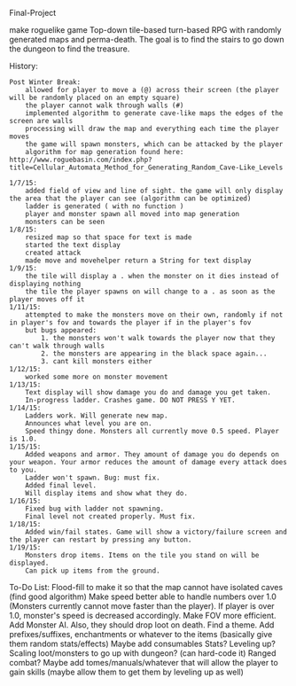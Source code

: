Final-Project

make roguelike game
Top-down tile-based turn-based RPG with randomly generated maps and perma-death.
The goal is to find the stairs to go down the dungeon to find the treasure.

History:

	Post Winter Break:
		allowed for player to move a (@) across their screen (the player will be randomly placed on an empty square)
		the player cannot walk through walls (#)
		implemented algorithm to generate cave-like maps the edges of the screen are walls
		processing will draw the map and everything each time the player moves
		the game will spawn monsters, which can be attacked by the player
		algorithm for map generation found here: http://www.roguebasin.com/index.php?title=Cellular_Automata_Method_for_Generating_Random_Cave-Like_Levels
		
	1/7/15:
		added field of view and line of sight. the game will only display the area that the player can see (algorithm can be optimized)
		ladder is generated ( with no function ) 
		player and monster spawn all moved into map generation
		monsters can be seen
	1/8/15:
		resized map so that space for text is made
		started the text display
		created attack 
		made move and movehelper return a String for text display
	1/9/15:
		the tile will display a . when the monster on it dies instead of displaying nothing
		the tile the player spawns on will change to a . as soon as the player moves off it
	1/11/15:
		attempted to make the monsters move on their own, randomly if not in player's fov and towards the player if in the player's fov 
		but bugs appeared:
		    1. the monsters won't walk towards the player now that they can't walk through walls
		    2. the monsters are appearing in the black space again...
		    3. cant kill monsters either
	1/12/15:
		worked some more on monster movement
	1/13/15:
		Text display will show damage you do and damage you get taken.
		In-progress ladder. Crashes game. DO NOT PRESS Y YET.
	1/14/15:
		Ladders work. Will generate new map.
		Announces what level you are on.
		Speed thingy done. Monsters all currently move 0.5 speed. Player is 1.0.
	1/15/15:
		Added weapons and armor. They amount of damage you do depends on your weapon. Your armor reduces the amount of damage every attack does to you.
		Ladder won't spawn. Bug: must fix.
		Added final level.
		Will display items and show what they do.
	1/16/15:
		Fixed bug with ladder not spawning.
		Final level not created properly. Must fix.
	1/18/15:
		Added win/fail states. Game will show a victory/failure screen and the player can restart by pressing any button.
	1/19/15:
		Monsters drop items. Items on the tile you stand on will be displayed.
		Can pick up items from the ground.

To-Do List:
Flood-fill to make it so that the map cannot have isolated caves (find good algorithm)
Make speed better able to handle numbers over 1.0 (Monsters currently cannot move faster than the player). If player is over 1.0, monster's speed is decreased accordingly.
Make FOV more efficient.
Add Monster AI. Also, they should drop loot on death.
Find a theme.
Add prefixes/suffixes, enchantments or whatever to the items (basically give them random stats/effects)
Maybe add consumables
Stats?
Leveling up?
Scaling loot/monsters to go up with dungeon? (can hard-code it)
Ranged combat?
Maybe add tomes/manuals/whatever that will allow the player to gain skills (maybe allow them to get them by leveling up as well)

